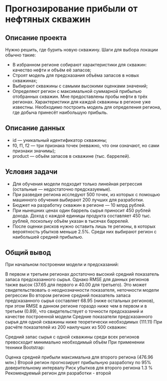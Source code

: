 # Прогнозирование прибыли от нефтяных скважин


## Описание проекта
Нужно решить, где бурить новую скважину.
Шаги для выбора локации обычно такие:
- В избранном регионе собирают характеристики для скважин: качество нефти и объём её запасов;
- Строят модель для предсказания объёма запасов в новых скважинах;
- Выбирают скважины с самыми высокими оценками значений;
- Определяют регион с максимальной суммарной прибылью отобранных скважин.
Мне предоставлены пробы нефти в трёх регионах. Характеристики для каждой скважины в регионе уже известны. Необходимо построить модель для определения региона, где добыча принесёт наибольшую прибыль.  


## Описание данных


- id — уникальный идентификатор скважины;
- f0, f1, f2 — три признака точек (неважно, что они означают, но сами признаки значимы);
- product — объём запасов в скважине (тыс. баррелей).  


## Условия задачи
- Для обучения модели подходит только линейная регрессия (остальные — недостаточно предсказуемые).
- При разведке региона исследуют 500 точек, из которых с помощью машинного обучения выбирают 200 лучших для разработки.
- Бюджет на разработку скважин в регионе — 10 млрд рублей.
- При нынешних ценах один баррель сырья приносит 450 рублей дохода. Доход с каждой единицы продукта составляет 450 тыс. рублей, поскольку объём указан в тысячах баррелей.
- После оценки рисков нужно оставить лишь те регионы, в которых вероятность убытков меньше 2.5%. Среди них выбирают регион с наибольшей средней прибылью.

## Общий вывод
При начальном построении модели и предсказаний:

В первом и третьем регионах достаточно высокий средний показатель запаса предсказанного сырья. Однако RMSE для данных регионов также высок (37.65 для первого и 40.00 для третьего). Это может свидетельствовать о неоднозначности показателя, неточности модели регрессии
Во втором регионе средний показатель запаса предсказанного сырья составляет 68.95 (ниже остальных регионов), при этом RMSE в данном регионе гораздо ниже чем в первом и в третьем (0.89), что свидетельствует о точности предсказаний и качестве построенной модели
Средние показатели предсказанного сырья для одной скважины ниже теоретически необходимых (111.11)
При расчёте показателей из 200 наилучших из 500 скважин:

Средний запас сырья с одной скважины среди всех регионов превосходит минимально необходимый объём
При применении техники Bootstrap:

Оценка средней прибыли максимальна для второго региона (476.96 млн.)
Второй регион прогнозирует прибыльную разработку по 95% доверительному интервалу
Риск убытков для второго региона 1.3 %
Рекомендуемый регион для разработки - второй
